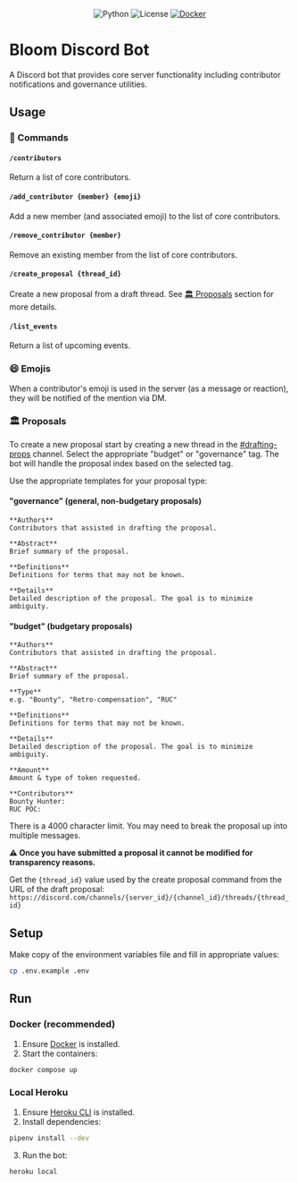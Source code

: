 <div align="center">

![Python](https://img.shields.io/badge/python-3.11-blue.svg)
![License](https://img.shields.io/badge/license-MIT-green.svg)
[![Docker](https://img.shields.io/badge/docker-%230db7ed.svg?logo=docker&logoColor=white)](https://docs.docker.com/compose/install/)

</div>

# Bloom Discord Bot

A Discord bot that provides core server functionality including contributor notifications and governance utilities.

## Usage
### 🤖 Commands
#### `/contributors`
Return a list of core contributors.

#### `/add_contributor {member} {emoji}`
Add a new member (and associated emoji) to the list of core contributors.

#### `/remove_contributor {member}`
Remove an existing member from the list of core contributors.

#### `/create_proposal {thread_id}`
Create a new proposal from a draft thread. See [🏛️ Proposals](#%EF%B8%8F-proposals) section for more details.

#### `/list_events`
Return a list of upcoming events.

### 😄 Emojis
When a contributor's emoji is used in the server (as a message or reaction), they will be notified of the mention via DM.

### 🏛️ Proposals
To create a new proposal start by creating a new thread in the [#drafting-props](https://discord.com/channels/1152979839737925705/1234677429516111944) channel. Select the appropriate "budget" or "governance" tag. The bot will handle the proposal index based on the selected tag.

Use the appropriate templates for your proposal type:

#### "governance" (general, non-budgetary proposals)
```
**Authors**
Contributors that assisted in drafting the proposal.

**Abstract**
Brief summary of the proposal.

**Definitions**
Definitions for terms that may not be known.

**Details**
Detailed description of the proposal. The goal is to minimize ambiguity.

```

#### "budget" (budgetary proposals)
```
**Authors**
Contributors that assisted in drafting the proposal.

**Abstract**
Brief summary of the proposal.

**Type**
e.g. "Bounty", "Retro-compensation", "RUC"

**Definitions**
Definitions for terms that may not be known.

**Details**
Detailed description of the proposal. The goal is to minimize ambiguity.

**Amount**
Amount & type of token requested.

**Contributors**
Bounty Hunter:
RUC POC:
```
There is a 4000 character limit. You may need to break the proposal up into multiple messages.

**⚠️ Once you have submitted a proposal it cannot be modified for transparency reasons.**

Get the `{thread_id}` value used by the create proposal command from the URL of the draft proposal:
`https://discord.com/channels/{server_id}/{channel_id}/threads/{thread_id}`

## Setup

Make copy of the environment variables file and fill in appropriate values:
```bash
cp .env.example .env
```

## Run
### Docker (recommended)

1. Ensure [Docker](https://docs.docker.com/compose/install/) is installed.
2. Start the containers:
```bash
docker compose up
```

### Local Heroku

1. Ensure [Heroku CLI](https://devcenter.heroku.com/articles/heroku-cli) is installed.
2. Install dependencies:
```bash
pipenv install --dev
```
3. Run the bot:
```bash
heroku local
```
  